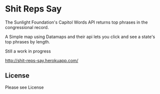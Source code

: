 # Shit Reps Say

The Sunlight Foundation's Capitol Words API returns top phrases in the congressional record. 

A Simple map using Datamaps and their api lets you click and see a state's top phrases by length. 

Still a work in progress

http://shit-reps-say.herokuapp.com/


## License
Please see License